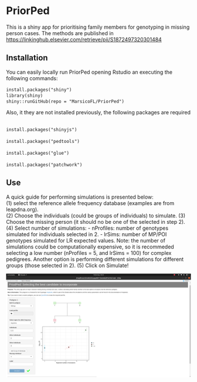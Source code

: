 # PriorPed
This is a shiny app for prioritising family members for genotyping in missing person cases. The methods are published in https://linkinghub.elsevier.com/retrieve/pii/S1872497320301484

## Installation
You can easily locally run PriorPed opening Rstudio an executing the following commands:
```{r, eval = FALSE}
install.packages("shiny")
library(shiny)
shiny::runGitHub(repo = "MarsicoFL/PriorPed")
```
Also, it they are not installed previously, the following packages are required
```{r, eval = FALSE}

install.packages("shinyjs")

install.packages("pedtools")

install.packages("glue")

install.packages("patchwork")
```

## Use
A quick guide for performing simulations is presented below:\
(1) select the reference allele frequency database (examples are from leapdna.org).\
(2) Choose the individuals (could be groups of individuals) to simulate.
(3) Choose the missing person (it should no be one of the selected in step 2).
(4) Select number of simulations:
      - nProfiles: number of genotypes simulated for individuals selected in 2.
      - lrSims: number of MP/POI genotypes simulated for LR expected values.
Note: the number of simulations could be computationally expensive, so it is recommeded selecting a low number (nProfiles = 5, and lrSims = 100) for complex pedigrees. Another option is performing different simulations for different groups (those selected in 2). 
(5) Click on Simulate!


![Screenshot](Im2.png)
